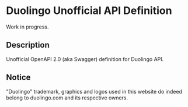 # Duolingo Unofficial API Definition

Work in progress.

## Description
Unofficial OpenAPI 2.0 (aka Swagger) definition for Duolingo API.

## Notice
"Duolingo" trademark, graphics and logos used in this website do indeed belong to duolingo.com and its respective owners.
